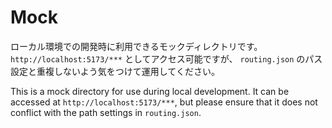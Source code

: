 # Mock

ローカル環境での開発時に利用できるモックディレクトリです。`http://localhost:5173/***` としてアクセス可能ですが、 `routing.json` のパス設定と重複しないよう気をつけて運用してください。  

This is a mock directory for use during local development. It can be accessed at `http://localhost:5173/***`, but please ensure that it does not conflict with the path settings in `routing.json`.